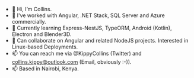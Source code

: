 - 👋 Hi, I’m Collins.
- 👀 I've worked with Angular, .NET Stack, SQL Server and Azure commercially.
- 🌱 Currently learning Express-NestJS, TypeORM, Android (Kotlin), Electron and Blender3D.
- 💞️ Can collaborate on Angular and related NodeJS projects. Interested in Linux-based Deployments.
- 📫 You can reach me via @KippyCollins (Twitter) and collins.kippy@outlook.com (Email, obviously :-)). 
- 📫 Based in Nairobi, Kenya.

<!---
CollinsKippy/CollinsKippy is a ✨ special ✨ repository because its `README.md` (this file) appears on your GitHub profile.
You can click the Preview link to take a look at your changes.
--->
